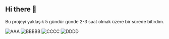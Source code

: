 ## Hi there 👋
Bu projeyi yaklaşık 5 gündür günde 2-3 saat olmak üzere bir sürede bitirdim.

![AAA](https://github.com/MrtCanZipub/MrtCanZipub/assets/106355056/20cb7bf6-5ba0-4a27-bc1a-d54252c42dee)
![BBBBB](https://github.com/MrtCanZipub/MrtCanZipub/assets/106355056/269b305b-c550-40ea-a302-33c36a2da7a6)
![CCCC](https://github.com/MrtCanZipub/MrtCanZipub/assets/106355056/165965a8-a3b2-413c-90be-bfd0feb7487c)
![DDDD](https://github.com/MrtCanZipub/MrtCanZipub/assets/106355056/6019b616-8bce-406a-9dd1-75b68681fe12)
